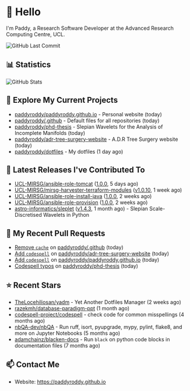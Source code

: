 # 👋 Hello

I'm Paddy, a Research Software Developer at the Advanced Research Computing
Centre, UCL.

![GitHub Last Commit](https://img.shields.io/github/last-commit/paddyroddy/paddyroddy?label=updated)

## 📊 Statistics

![GitHub Stats](https://github-readme-stats-paddyroddy.vercel.app/api?username=paddyroddy&count_private=true&disable_animations=true&hide_border=true&hide_title=true&show_icons=true&theme=tokyonight)

## 👷 Explore My Current Projects

- [paddyroddy/paddyroddy.github.io](https://github.com/paddyroddy/paddyroddy.github.io) - Personal website
  (today)
- [paddyroddy/.github](https://github.com/paddyroddy/.github) - Default files for all repositories
  (today)
- [paddyroddy/phd-thesis](https://github.com/paddyroddy/phd-thesis) - Slepian Wavelets for the Analysis of Incomplete Manifolds
  (today)
- [paddyroddy/adr-tree-surgery-website](https://github.com/paddyroddy/adr-tree-surgery-website) - A.D.R Tree Surgery website
  (today)
- [paddyroddy/dotfiles](https://github.com/paddyroddy/dotfiles) - My dotfiles
  (1 day ago)

## 🔭 Latest Releases I've Contributed To

- [UCL-MIRSG/ansible-role-tomcat](https://github.com/UCL-MIRSG/ansible-role-tomcat) ([1.0.0](https://github.com/UCL-MIRSG/ansible-role-tomcat/releases/tag/1.0.0),
  5 days ago)
- [UCL-MIRSG/mirsg-harvester-terraform-modules](https://github.com/UCL-MIRSG/mirsg-harvester-terraform-modules) ([v1.0.10](https://github.com/UCL-MIRSG/mirsg-harvester-terraform-modules/releases/tag/v1.0.10),
  1 week ago)
- [UCL-MIRSG/ansible-role-install-java](https://github.com/UCL-MIRSG/ansible-role-install-java) ([1.0.0](https://github.com/UCL-MIRSG/ansible-role-install-java/releases/tag/1.0.0),
  2 weeks ago)
- [UCL-MIRSG/ansible-role-provision](https://github.com/UCL-MIRSG/ansible-role-provision) ([1.0.0](https://github.com/UCL-MIRSG/ansible-role-provision/releases/tag/1.0.0),
  2 weeks ago)
- [astro-informatics/sleplet](https://github.com/astro-informatics/sleplet) ([v1.4.3](https://github.com/astro-informatics/sleplet/releases/tag/v1.4.3),
  1 month ago) - Slepian Scale-Discretised Wavelets in Python

## 🔨 My Recent Pull Requests

- [Remove `cache`](https://github.com/paddyroddy/.github/pull/75) on [paddyroddy/.github](https://github.com/paddyroddy/.github)
  (today)
- [Add `codespell`](https://github.com/paddyroddy/adr-tree-surgery-website/pull/35) on [paddyroddy/adr-tree-surgery-website](https://github.com/paddyroddy/adr-tree-surgery-website)
  (today)
- [Add `codespell`](https://github.com/paddyroddy/paddyroddy.github.io/pull/42) on [paddyroddy/paddyroddy.github.io](https://github.com/paddyroddy/paddyroddy.github.io)
  (today)
- [Codespell typos](https://github.com/paddyroddy/phd-thesis/pull/17) on [paddyroddy/phd-thesis](https://github.com/paddyroddy/phd-thesis)
  (today)

## ⭐ Recent Stars

- [TheLocehiliosan/yadm](https://github.com/TheLocehiliosan/yadm) - Yet Another Dotfiles Manager
  (2 weeks ago)
- [razekmh/database-paradigm-ppt](https://github.com/razekmh/database-paradigm-ppt)
  (1 month ago)
- [codespell-project/codespell](https://github.com/codespell-project/codespell) - check code for common misspellings
  (4 months ago)
- [nbQA-dev/nbQA](https://github.com/nbQA-dev/nbQA) - Run ruff, isort, pyupgrade, mypy, pylint, flake8, and more on Jupyter Notebooks
  (5 months ago)
- [adamchainz/blacken-docs](https://github.com/adamchainz/blacken-docs) - Run `black` on python code blocks in documentation files
  (7 months ago)

## 📫 Contact Me

- Website: <https://paddyroddy.github.io>
